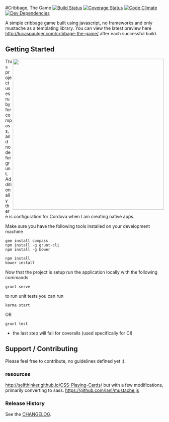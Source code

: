 #Cribbage, The Game 
[![Build Status](https://travis-ci.org/lpaulger/cribbage-the-game.svg?branch=refactor)](https://travis-ci.org/lpaulger/cribbage-the-game)
[![Coverage Status](https://img.shields.io/coveralls/lpaulger/cribbage-the-game.svg)](https://coveralls.io/r/lpaulger/cribbage-the-game?branch=master)
[![Code Climate](https://codeclimate.com/github/lpaulger/cribbage-the-game/badges/gpa.svg)](https://codeclimate.com/github/lpaulger/cribbage-the-game)
[![Dev Dependencies](https://david-dm.org/lpaulger/cribbage-the-game/dev-status.svg)](https://david-dm.org/lpaulger/cribbage-the-game#info=devDependencies&view=table)

A simple cribbage game built using javascript, no frameworks and only mustache as a templating library.
You can view the latest preview here http://lucaspaulger.com/cribbage-the-game/ after each successful build.

## Getting Started
<img align="right" height="480" src="http://lucaspaulger.com/images/2014-11-19/cribbage-the-game-demo.gif">
This project uses ruby for compass, and node for grunt. Additionally there is configuration for Cordova when I am creating native apps.

Make sure you have the following tools installed on your development machine
```shell
gem install compass
npm install -g grunt-cli
npm install -g bower
```

```shell
npm install
bower install
```

Now that the project is setup run the application locally with the following commands
```shell
grunt serve
```

to run unit tests you can run
```shell
karma start
```
OR
```shell
grunt test
```
* the last step will fail for coveralls (used specifically for CI)

## Support / Contributing

Please feel free to contribute, no guidelines defined yet :).

### resources

http://selfthinker.github.io/CSS-Playing-Cards/ but with a few modifications, primarily converting to sass.
https://github.com/janl/mustache.js

### Release History
See the [CHANGELOG](CHANGELOG).
